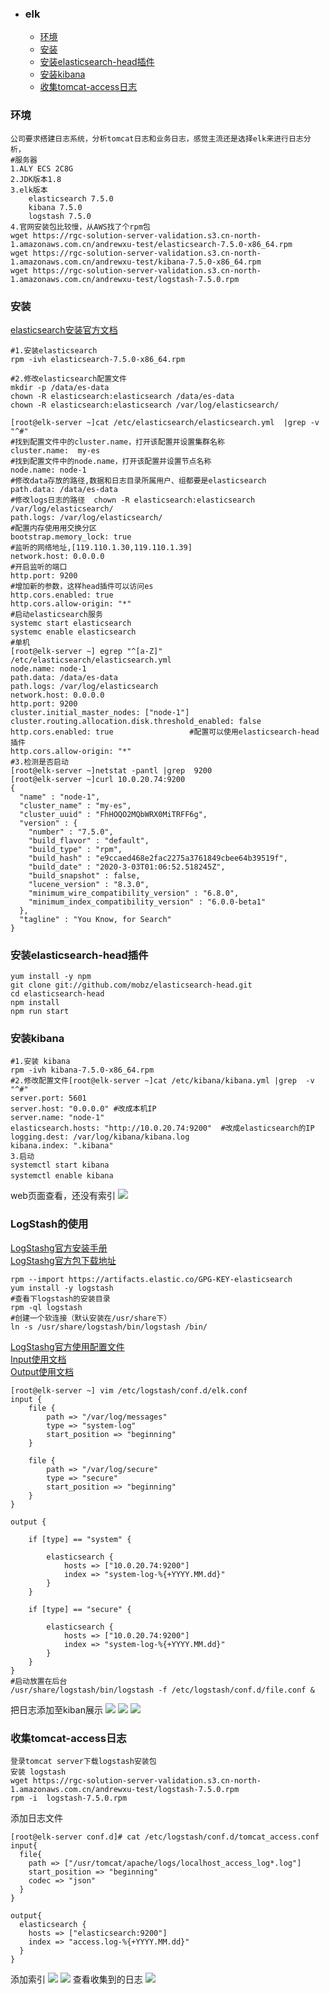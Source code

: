 + ### elk
    + [环境](#环境)
    + [安装](#安装)
	+ [安装elasticsearch-head插件](#安装elasticsearch-head插件)
	+ [安装kibana](#安装kibana)	
	+ [收集tomcat-access日志](#收集tomcat-access日志)	
### 环境
```
公司要求搭建日志系统，分析tomcat日志和业务日志，感觉主流还是选择elk来进行日志分析，
#服务器
1.ALY ECS 2C8G
2.JDK版本1.8
3.elk版本
	elasticsearch 7.5.0
	kibana 7.5.0
	logstash 7.5.0
4.官网安装包比较慢，从AWS找了个rpm包
wget https://rgc-solution-server-validation.s3.cn-north-1.amazonaws.com.cn/andrewxu-test/elasticsearch-7.5.0-x86_64.rpm
wget https://rgc-solution-server-validation.s3.cn-north-1.amazonaws.com.cn/andrewxu-test/kibana-7.5.0-x86_64.rpm
wget https://rgc-solution-server-validation.s3.cn-north-1.amazonaws.com.cn/andrewxu-test/logstash-7.5.0.rpm
```
### 安装
[elasticsearch安装官方文档](https://www.elastic.co/guide/en/elasticsearch/reference/7.6/rpm.html#install-rpm)
```
#1.安装elasticsearch
rpm -ivh elasticsearch-7.5.0-x86_64.rpm

#2.修改elasticsearch配置文件
mkdir -p /data/es-data
chown -R elasticsearch:elasticsearch /data/es-data
chown -R elasticsearch:elasticsearch /var/log/elasticsearch/

[root@elk-server ~]cat /etc/elasticsearch/elasticsearch.yml  |grep -v "^#"
#找到配置文件中的cluster.name，打开该配置并设置集群名称
cluster.name:  my-es
#找到配置文件中的node.name，打开该配置并设置节点名称
node.name: node-1
#修改data存放的路径,数据和日志目录所属用户、组都要是elasticsearch
path.data: /data/es-data
#修改logs日志的路径  chown -R elasticsearch:elasticsearch /var/log/elasticsearch/
path.logs: /var/log/elasticsearch/
#配置内存使用用交换分区
bootstrap.memory_lock: true
#监听的网络地址,[119.110.1.30,119.110.1.39]
network.host: 0.0.0.0
#开启监听的端口
http.port: 9200
#增加新的参数，这样head插件可以访问es
http.cors.enabled: true
http.cors.allow-origin: "*"
#启动elasticsearch服务
systemc	start elasticsearch
systemc	enable elasticsearch
#单机
[root@elk-server ~] egrep "^[a-Z]" /etc/elasticsearch/elasticsearch.yml 
node.name: node-1
path.data: /data/es-data
path.logs: /var/log/elasticsearch
network.host: 0.0.0.0
http.port: 9200
cluster.initial_master_nodes: ["node-1"]
cluster.routing.allocation.disk.threshold_enabled: false
http.cors.enabled: true                 #配置可以使用elasticsearch-head插件
http.cors.allow-origin: "*"
#3.检测是否启动
[root@elk-server ~]netstat -pantl |grep  9200
[root@elk-server ~]curl 10.0.20.74:9200
{
  "name" : "node-1",
  "cluster_name" : "my-es",
  "cluster_uuid" : "FhHOQO2MQbWRX0MiTRFF6g",
  "version" : {
    "number" : "7.5.0",
    "build_flavor" : "default",
    "build_type" : "rpm",
    "build_hash" : "e9ccaed468e2fac2275a3761849cbee64b39519f",
    "build_date" : "2020-3-03T01:06:52.518245Z",
    "build_snapshot" : false,
    "lucene_version" : "8.3.0",
    "minimum_wire_compatibility_version" : "6.8.0",
    "minimum_index_compatibility_version" : "6.0.0-beta1"
  },
  "tagline" : "You Know, for Search"
}
```
### 安装elasticsearch-head插件
```
yum install -y npm
git clone git://github.com/mobz/elasticsearch-head.git
cd elasticsearch-head
npm install
npm run start
```
### 安装kibana
```
#1.安装 kibana
rpm -ivh kibana-7.5.0-x86_64.rpm
#2.修改配置文件[root@elk-server ~]cat /etc/kibana/kibana.yml |grep  -v "^#"
server.port: 5601 
server.host: "0.0.0.0" #改成本机IP
server.name: "node-1"
elasticsearch.hosts: "http://10.0.20.74:9200"  #改成elasticsearch的IP
logging.dest: /var/log/kibana/kibana.log  
kibana.index: ".kibana"
3.启动
systemctl start kibana
systemctl enable kibana　
```
web页面查看，还没有索引
![](https://github.com/Kingserch/Job-accumulation/blob/master/images/kibana.png)
### LogStash的使用
[LogStashg官方安装手册](https://www.elastic.co/guide/en/logstash/current/installing-logstash.html)  
[LogStashg官方包下载地址](https://www.elastic.co/cn/downloads/logstash)
```
rpm --import https://artifacts.elastic.co/GPG-KEY-elasticsearch
yum install -y logstash
#查看下logstash的安装目录
rpm -ql logstash
#创建一个软连接（默认安装在/usr/share下）
ln -s /usr/share/logstash/bin/logstash /bin/
```
[LogStashg官方使用配置文件](https://www.elastic.co/guide/en/logstash/current/configuration.html)  
[Input使用文档](https://www.elastic.co/guide/en/logstash/current/input-plugins.html)  
[Output使用文档](https://www.elastic.co/guide/en/logstash/current/output-plugins.html)
```
[root@elk-server ~] vim /etc/logstash/conf.d/elk.conf
input {
    file {
        path => "/var/log/messages"
        type => "system-log"
        start_position => "beginning"
    }

    file {
        path => "/var/log/secure"
        type => "secure"
        start_position => "beginning"
    }
}

output {

    if [type] == "system" {

        elasticsearch {
            hosts => ["10.0.20.74:9200"]
            index => "system-log-%{+YYYY.MM.dd}"
        }
    }

    if [type] == "secure" {

        elasticsearch {
            hosts => ["10.0.20.74:9200"]
            index => "system-log-%{+YYYY.MM.dd}"
        }
    }
}
#启动放置在后台
/usr/share/logstash/bin/logstash -f /etc/logstash/conf.d/file.conf &
```
把日志添加至kiban展示
![](https://github.com/Kingserch/Job-accumulation/blob/master/images/web-k1.png)
![](https://github.com/Kingserch/Job-accumulation/blob/master/images/web-k2.png)
![](https://github.com/Kingserch/Job-accumulation/blob/master/images/web-k3.png)
### 收集tomcat-access日志
```
登录tomcat server下载logstash安装包
安装 logstash
wget https://rgc-solution-server-validation.s3.cn-north-1.amazonaws.com.cn/andrewxu-test/logstash-7.5.0.rpm
rpm -i  logstash-7.5.0.rpm 
```
添加日志文件
```
[root@elk-server conf.d]# cat /etc/logstash/conf.d/tomcat_access.conf 
input{
  file{
    path => ["/usr/tomcat/apache/logs/localhost_access_log*.log"]
    start_position => "beginning"
    codec => "json"
  }
}
  
output{
  elasticsearch {
    hosts => ["elasticsearch:9200"]
    index => "access.log-%{+YYYY.MM.dd}"
  }
}
```
添加索引
![](https://github.com/Kingserch/Job-accumulation/blob/master/images/in-1.png)
![](https://github.com/Kingserch/Job-accumulation/blob/master/images/in-2.png)
查看收集到的日志
![](https://github.com/Kingserch/Job-accumulation/blob/master/images/tomcat.png)
